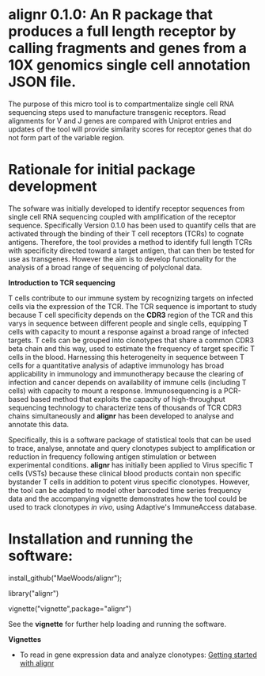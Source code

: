 # alignr 0.1.0: An R package that produces a full length receptor by calling fragments and genes from a 10X genomics single cell annotation JSON file.

The purpose of this micro tool is to compartmentalize single cell RNA sequencing steps used to manufacture transgenic receptors. Read alignments for V and J genes are compared with Uniprot entries and updates of the tool will provide similarity scores for receptor genes that do not form part of the variable region.

# Rationale for initial package development

The sofware was initially developed to identify receptor sequences from single cell RNA sequencing coupled with amplification of the receptor sequence. Specifically Version 0.1.0 has been used to quantify cells that are activated through the binding of their T cell receptors (TCRs) to cognate antigens. Therefore, the tool provides a method to identify full length TCRs with specificity directed toward a target antigen, that can then be tested for use as transgenes. However the aim is to develop functionality for the analysis of a broad range of sequencing of polyclonal data.

**Introduction to TCR sequencing**

T cells contribute to our immune system by recognizing targets on infected cells via the expression of the TCR. The TCR sequence is important to study because T cell specificity depends on the **CDR3** region of the TCR and this varys in sequence between different people and single cells, equipping T cells with capacity to mount a response against a broad range of infected targets. T cells can be grouped into clonotypes that share a common CDR3 beta chain and this way, used to estimate the frequency of target specific T cells in the blood. Harnessing this heterogeneity in sequence between T cells for a quantitative analysis of adaptive immunology has broad applicability in immunology and immunotherapy because the clearing of infection and cancer depends on availability of immune cells (including T cells) with capacity to mount a response. 
Immunosequencing is a PCR-based based method that exploits the capacity of high-throughput sequencing technology to characterize tens of thousands of TCR CDR3 chains simultaneously and **alignr** has been developed to analyse and annotate this data.

Specifically, this is a software package of statistical tools that can be used to trace, analyse, annotate and query clonotypes subject to amplification or reduction in frequency following antigen stimulation or between experimental conditions. **alignr** has initially been applied to Virus specific T cells (VSTs) because these clinical blood products contain non specific bystander T cells in addition to potent virus specific clonotypes. However, the tool can be adapted to model other barcoded time series frequency data and the accompanying vignette demonstrates how the tool could be used to track clonotypes *in vivo*, using Adaptive's ImmuneAccess database. 

# Installation and running the software: 

install_github("MaeWoods/alignr");

library("alignr")

vignette("vignette",package="alignr")

See the **vignette** for further help loading and running the software.

**Vignettes**

* To read in gene expression data and analyze clonotypes:
[Getting started with alignr](./html/vignette.html)
